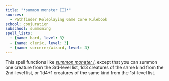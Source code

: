```yaml
---
title: "*summon monster III*"
sources:
  - Pathfinder Roleplaying Game Core Rulebook
school: conjuration
subschool: summoning
spell_lists:
  - {name: bard, level: 3}
  - {name: cleric, level: 3}
  - {name: sorcerer/wizard, level: 3}
---
```


This spell functions like [*summon monster I*](/spells/summon-monster-i/), except that you can summon one creature from the 3rd-level list, 1d3 creatures of the same kind from the 2nd-level list, or 1d4+1 creatures of the same kind from the 1st-level list.

